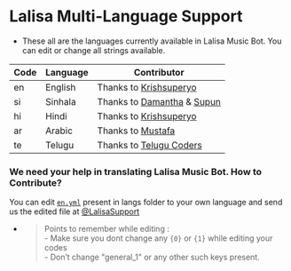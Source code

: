 # Lalisa Multi-Language Support

- These all are the languages currently available in Lalisa Music Bot. You can edit or change all strings available.

| Code | Language | Contributor |
|-|-------|-------|
| en | English | Thanks to [Krishsuperyo](https://t.me/Krishsuperyo)
| si | Sinhala  | Thanks to [Damantha](https://t.me/MrItzme) & [Supun](https://t.me/Supunma)
| hi | Hindi  | Thanks to [Krishsuperyo](https://t.me/Krishsuperyo)
| ar | Arabic | Thanks to [Mustafa](https://t.me/tr_4z)
| te | Telugu | Thanks to [Telugu Coders](https://t.me/tgshadow_fighters)


### We need your help in translating Lalisa Music Bot. How to Contribute?

You can edit [`en.yml`](https://github.com/Krishsuperyo/LalisaMusicBot/blob/master/strings/langs/en.yml) present in langs folder to your own language and send us the edited file at [@LalisaSupport](https://t.me/LalisaSupport)

- > Points to remember while editing : <br> - Make sure you dont change any `{0}` or `{1}` while editing your codes <br> - Don’t change "general_1" or any other such keys present.
